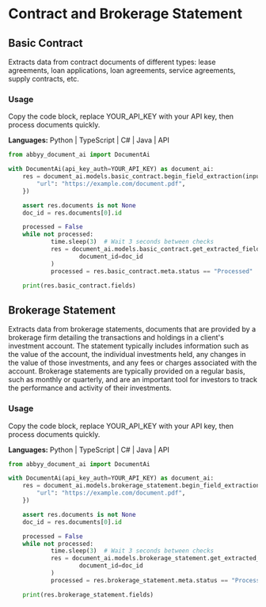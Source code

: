 # Contract and Brokerage Statement

## Basic Contract

Extracts data from contract documents of different types: lease agreements, loan applications, loan agreements, service agreements, supply contracts, etc.

### Usage

Copy the code block, replace YOUR_API_KEY with your API key, then process documents quickly.

**Languages:** Python | TypeScript | C# | Java | API

```python
from abbyy_document_ai import DocumentAi

with DocumentAi(api_key_auth=YOUR_API_KEY) as document_ai:
    res = document_ai.models.basic_contract.begin_field_extraction(input_source={
        "url": "https://example.com/document.pdf",
    })

    assert res.documents is not None
    doc_id = res.documents[0].id

    processed = False
    while not processed:
            time.sleep(3)  # Wait 3 seconds between checks
            res = document_ai.models.basic_contract.get_extracted_fields(
                    document_id=doc_id
            )
            processed = res.basic_contract.meta.status == "Processed"

    print(res.basic_contract.fields)
```

## Brokerage Statement

Extracts data from brokerage statements, documents that are provided by a brokerage firm detailing the transactions and holdings in a client's investment account. The statement typically includes information such as the value of the account, the individual investments held, any changes in the value of those investments, and any fees or charges associated with the account. Brokerage statements are typically provided on a regular basis, such as monthly or quarterly, and are an important tool for investors to track the performance and activity of their investments.

### Usage

Copy the code block, replace YOUR_API_KEY with your API key, then process documents quickly.

**Languages:** Python | TypeScript | C# | Java | API

```python
from abbyy_document_ai import DocumentAi

with DocumentAi(api_key_auth=YOUR_API_KEY) as document_ai:
    res = document_ai.models.brokerage_statement.begin_field_extraction(input_source={
        "url": "https://example.com/document.pdf",
    })

    assert res.documents is not None
    doc_id = res.documents[0].id

    processed = False
    while not processed:
            time.sleep(3)  # Wait 3 seconds between checks
            res = document_ai.models.brokerage_statement.get_extracted_fields(
                    document_id=doc_id
            )
            processed = res.brokerage_statement.meta.status == "Processed"

    print(res.brokerage_statement.fields)
```

